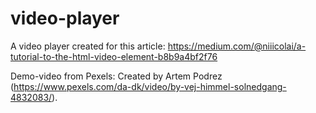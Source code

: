 # video-player

A video player created for this article: https://medium.com/@niiicolai/a-tutorial-to-the-html-video-element-b8b9a4bf2f76

Demo-video from Pexels: Created by Artem Podrez (https://www.pexels.com/da-dk/video/by-vej-himmel-solnedgang-4832083/).
